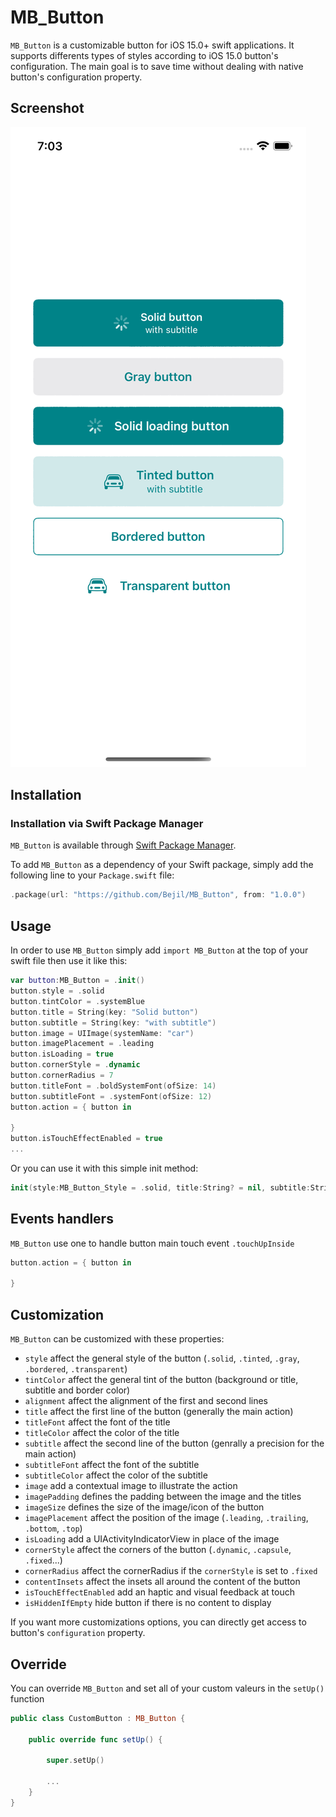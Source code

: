 MB_Button
=========

`MB_Button` is a customizable button for iOS 15.0+ swift applications.
It supports differents types of styles according to iOS 15.0 button's configuration.
The main goal is to save time without dealing with native button's configuration property.

## Screenshot

![Example](https://github.com/Bejil/MB_Button/blob/main/Screenshot.png)

## Installation

### Installation via Swift Package Manager

`MB_Button` is available through [Swift Package Manager](https://github.com/Bejil/MB_Button).

To add `MB_Button` as a dependency of your Swift package, simply add the following line to your `Package.swift` file:

```swift
.package(url: "https://github.com/Bejil/MB_Button", from: "1.0.0")
```

## Usage

In order to use `MB_Button` simply add `import MB_Button` at the top of your swift file then use it like this:
```swift
var button:MB_Button = .init()
button.style = .solid
button.tintColor = .systemBlue
button.title = String(key: "Solid button")
button.subtitle = String(key: "with subtitle")
button.image = UIImage(systemName: "car")
button.imagePlacement = .leading
button.isLoading = true
button.cornerStyle = .dynamic
button.cornerRadius = 7
button.titleFont = .boldSystemFont(ofSize: 14)
button.subtitleFont = .systemFont(ofSize: 12)
button.action = { button in
	
}
button.isTouchEffectEnabled = true
...
```

Or you can use it with this simple init method:
```swift
init(style:MB_Button_Style = .solid, title:String? = nil, subtitle:String? = nil, image:UIImage? = nil, andCompletion action:((MB_Button?)->Void)? = nil)
```

## Events handlers
`MB_Button` use one to handle button main touch event `.touchUpInside`
```swift
button.action = { button in
	
}
```
## Customization
`MB_Button` can be customized with these properties:

- `style` affect the general style of the button (`.solid`, `.tinted`, `.gray`, `.bordered`, `.transparent`)
- `tintColor` affect the general tint of the button (background or title, subtitle and border color)
- `alignment` affect the alignment of the first and second lines
- `title` affect the first line of the button (generally the main action)
- `titleFont` affect the font of the title
- `titleColor` affect the color of the title
- `subtitle` affect the second line of the button (genrally a precision for the main action)
- `subtitleFont` affect the font of the subtitle
- `subtitleColor` affect the color of the subtitle
- `image` add a contextual image to illustrate the action
- `imagePadding` defines the padding between the image and the titles
- `imageSize` defines the size of the image/icon of the button
- `imagePlacement` affect the position of the image (`.leading`, `.trailing`, `.bottom`, `.top`)
- `isLoading` add a UIActivityIndicatorView in place of the image
- `cornerStyle` affect the corners of the button (`.dynamic`, `.capsule`, `.fixed`...)
- `cornerRadius` affect the cornerRadius if the `cornerStyle` is set to `.fixed`
- `contentInsets` affect the insets all around the content of the button
- `isTouchEffectEnabled` add an haptic and visual feedback at touch
- `isHiddenIfEmpty` hide button if there is no content to display

If you want more customizations options, you can directly get access to button's `configuration` property.

## Override
You can override `MB_Button` and set all of your custom valeurs in the `setUp()` function

```swift
public class CustomButton : MB_Button {
	
	public override func setUp() {
		
		super.setUp()
		
		...
	}
}
```
